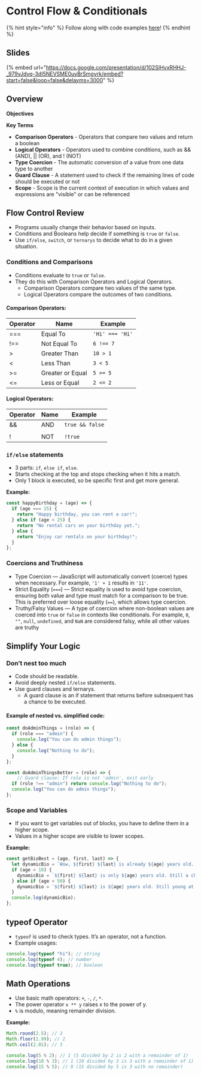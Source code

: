 # Control Flow & Conditionals

{% hint style="info" %}
Follow along with code examples [here](https://github.com/The-Marcy-Lab-School/1-0-2-control-flow)!
{% endhint %}

## Slides

{% embed url="https://docs.google.com/presentation/d/102SIHvxRHHJ-_979yJdyq-3dI5NEVSME0uyBrSmgvrk/embed?start=false&loop=false&delayms=3000" %}

## Overview

**Objectives**

**Key Terms**
* **Comparison Operators** -  Operators that compare two values and return a boolean
* **Logical Operators** - Operators used to combine conditions, such as && (AND), || (OR), and ! (NOT)
* **Type Coercion** - The automatic conversion of a value from one data type to another
* **Guard Clause** - A statement used to check if the remaining lines of code should be executed or not
* **Scope** - Scope is the current context of execution in which values and expressions are "visible" or can be referenced


## Flow Control Review

- Programs usually change their behavior based on inputs.
- Conditions and Booleans help decide if something is `true` or `false`.
- Use `if/else`, `switch`, or `ternarys` to decide what to do in a given situation.

### Conditions and Comparisons

- Conditions evaluate to `true` or `false`.
- They do this with Comparison Operators and Logical Operators.
  - Comparison Operators compare two values of the same type.
  - Logical Operators compare the outcomes of two conditions.

#### Comparison Operators:

| Operator | Name             | Example         |
| -------- | ---------------- | --------------- |
| ===      | Equal To         | `'Hi' === 'Hi'` |
| !==      | Not Equal To     | `6 !== 7`       |
| >        | Greater Than     | `10 > 1`        |
| <        | Less Than        | `3 < 5`         |
| >=       | Greater or Equal | `5 >= 5`        |
| <=       | Less or Equal    | `2 <= 2`        |


#### Logical Operators:
| Operator | Name             | Example        |
|----------|------------------|----------------|
| &&       | AND               | `true && false`|
| ||       | OR                | `true `||` false`|
| !        | NOT               | `!true`        |

### `if/else` statements

- 3 parts: `if`, `else if`, `else`.
- Starts checking at the top and stops checking when it hits a match.
- Only 1 block is executed, so be specific first and get more general.

**Example:**

```javascript
const happyBirthday = (age) => {
  if (age === 25) {
    return "Happy birthday, you can rent a car!";
  } else if (age < 25) {
    return "No rental cars on your birthday yet.";
  } else {
    return "Enjoy car rentals on your birthday!";
  }
};
```

### Coercions and Truthiness

- Type Coercion — JavaScript will automatically convert (coerce) types when necessary. For example, `'1' + 1` results in `'11'`.
- Strict Equality (`===`) — Strict equality is used to avoid type coercion, ensuring both value and type must match for a comparison to be true. This is preferred over loose equality (`==`), which allows type coercion.
- Truthy/Falsy Values — A type of coercion where non-boolean values are coerced into `true` or `false` in contexts like conditionals. For example, `0`, `""`, `null`, `undefined`, and `NaN` are considered falsy, while all other values are truthy

## Simplify Your Logic

### Don’t nest too much

- Code should be readable.
- Avoid deeply nested `if/else` statements.
- Use guard clauses and ternarys.
  - A guard clause is an if statement that returns before subsequent has a chance to be executed.

#### Example of nested vs. simplified code:

```javascript
const doAdminThings = (role) => {
  if (role === "admin") {
    console.log("You can do admin things");
  } else {
    console.log("Nothing to do");
  }
};

const doAdminThingsBetter = (role) => {
    // Guard clause: If role is not 'admin', exit early
  if (role !== "admin") return console.log("Nothing to do");
  console.log("You can do admin things");
};
```

### Scope and Variables

- If you want to get variables out of blocks, you have to define them in a higher scope.
- Values in a higher scope are visible to lower scopes.

**Example:**

```javascript
const getBioBest = (age, first, last) => {
  let dynamicBio = `Wow, ${first} ${last} is already ${age} years old. Getting up there!`;
  if (age < 18) {
    dynamicBio = `${first} ${last} is only ${age} years old. Still a child!`;
  } else if (age < 50) {
    dynamicBio = `${first} ${last} is ${age} years old. Still young at heart!`;
  }
  console.log(dynamicBio);
};
```

## typeof Operator

- `typeof` is used to check types. It’s an operator, not a function.
- Example usages:

```javascript
console.log(typeof "hi"); // string
console.log(typeof 4); // number
console.log(typeof true); // boolean
```

## Math Operations

- Use basic math operators: `+`, `-`, `/`, `*`.
- The power operator `x ** y` raises x to the power of y.
- `%` is modulo, meaning remainder division.

**Example:**

```javascript
Math.round(2.5); // 3
Math.floor(2.99); // 2
Math.ceil(2.01); // 3
```

```javascript
console.log(5 % 2); // 1 (5 divided by 2 is 2 with a remainder of 1)
console.log(10 % 3); // 1 (10 divided by 3 is 3 with a remainder of 1)
console.log(15 % 5); // 0 (15 divided by 5 is 3 with no remainder)
```
